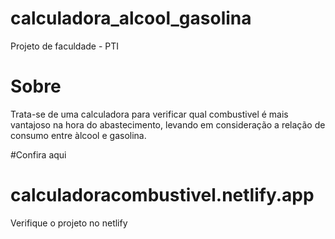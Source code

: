 # calculadora_alcool_gasolina
 Projeto de faculdade - PTI 
 
# Sobre

Trata-se de uma calculadora para verificar qual combustivel é mais vantajoso na hora do abastecimento, levando em consideração a relação de consumo entre àlcool e gasolina.

#Confira aqui
# calculadoracombustivel.netlify.app
Verifique o projeto no netlify
